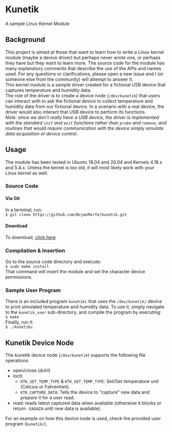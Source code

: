 # Kunetik
A sample Linux Kernel Module

## Background
This project is aimed at those that want to learn how to write a Linux kernel module (maybe a device driver) but perhaps never wrote one, or perhaps they have but they want to learn more. The source code for the module has many explanatory comments that describe the use of the APIs and names used. For any questions or clarifications, please open a new issue and I (or someone else from the community) will attempt to answer it.  
This kernel module is a sample driver created for a fictional USB device that captures temperature and humidity data.  
The role of the driver is to create a device node (`/dev/kunetik`) that users can interact with to ask the fictional device to collect temperature and humidity data from our fictional device. In a scenario with a real device, the driver would also interact that USB device to perform its functions.  
_Note: since we don't really have a USB device, the driver is implemented with the standard `init` and `exit` functions rather than `probe` and `remove`, and routines that would require communication with the device simply simulate data acquisition or device control._

## Usage
The module has been tested in Ubuntu 18.04 and 20.04 and Kernels 4.18.x and 5.4.x. Unless the kernel is too old, it will most likely work with your Linux kernel as well.

### Source Code

#### Via Git
In a terminal, run:  
`$ git clone https://github.com/BryanMorfe/kunetik.git`

#### Download
To download, [click here](https://github.com/BryanMorfe/kunetik/archive/main.zip)

### Compilation & Insertion
Go to the source code directory and execute:  
`$ sudo make install`  
That command will insert the module and set the character device permissions.

### Sample User Program
There is an included program `kunetikc` that uses the `/dev/kunetik/` device to print simulated temperature and humidity data. To use it, simply navigate to the `kunetik_user` sub-directory, and compile the program by executing:  
`$ make`  
Finally, run it:  
`$ ./kunetikc`

## Kunetik Device Node
The kunetik device node (`/dev/kunetik`) supports the following file operations:  
- open/close (duh!)
- ioctl:
  - `KTK_SET_TEMP_TYPE` & `KTK_GET_TEMP_TYPE`: Set/Get temperature unit (Celcius or Fahrenheit).  
  - `KTK_CAPTURE_DATA`: Tells the device to "capture" new data and _prepare_ it for a user read.  
- read: reads latest captured data when available (otherwise it blocks or return `-EAGAIN` until new data is available).  

For an example on how this device node is used, check the provided user program (`kunetikc`).
